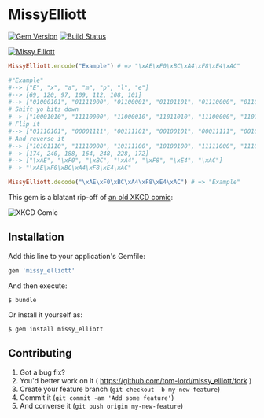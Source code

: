 # MissyElliott
[![Gem Version](https://badge.fury.io/rb/missy_elliott.svg)](http://badge.fury.io/rb/missy_elliott)
[![Build Status](https://travis-ci.org/tom-lord/missy_elliott.svg?branch=master)](https://travis-ci.org/tom-lord/missy_elliott/builds)

[![Missy Elliott](http://i.imgur.com/P23jxLq.jpg)](https://www.youtube.com/watch?v=zm28EEeyLek)

```ruby
MissyElliott.encode("Example") # => "\xAE\xF0\xBC\xA4\xF8\xE4\xAC"

#"Example"
#--> ["E", "x", "a", "m", "p", "l", "e"]
#--> [69, 120, 97, 109, 112, 108, 101]
#--> ["01000101", "01111000", "01100001", "01101101", "01110000", "01101100", "01100101"]
# Shift yo bits down
#--> ["10001010", "11110000", "11000010", "11011010", "11100000", "11011000", "11001010"]
# Flip it
#--> ["01110101", "00001111", "00111101", "00100101", "00011111", "00100111", "00110101"]
# And reverse it
#--> ["10101110", "11110000", "10111100", "10100100", "11111000", "11100100", "10101100"]
#--> [174, 240, 188, 164, 248, 228, 172]
#--> ["\xAE", "\xF0", "\xBC", "\xA4", "\xF8", "\xE4", "\xAC"]
#--> "\xAE\xF0\xBC\xA4\xF8\xE4\xAC"

MissyElliott.decode("\xAE\xF0\xBC\xA4\xF8\xE4\xAC") # => "Example"
```

This gem is a blatant rip-off of [an old XKCD comic](http://xkcd.com/153/):

![XKCD Comic](http://imgs.xkcd.com/comics/cryptography.png)

## Installation

Add this line to your application's Gemfile:

```ruby
gem 'missy_elliott'
```

And then execute:

    $ bundle

Or install it yourself as:

    $ gem install missy_elliott

## Contributing

1. Got a bug fix?
2. You'd better work on it    ( https://github.com/tom-lord/missy_elliott/fork )
3. Create your feature branch (`git checkout -b my-new-feature`)
4. Commit it                  (`git commit -am 'Add some feature'`)
5. And converse it            (`git push origin my-new-feature`)
